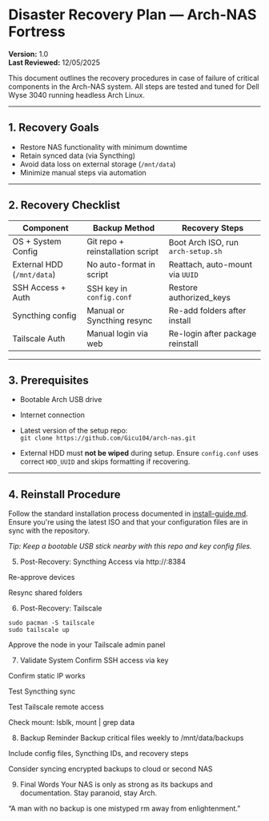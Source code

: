 # Disaster Recovery Plan — Arch-NAS Fortress

**Version:** 1.0  
**Last Reviewed:** 12/05/2025

This document outlines the recovery procedures in case of failure of critical components in the Arch-NAS system. All steps are tested and tuned for Dell Wyse 3040 running headless Arch Linux.

---

## 1. Recovery Goals

- Restore NAS functionality with minimum downtime
- Retain synced data (via Syncthing)
- Avoid data loss on external storage (`/mnt/data`)
- Minimize manual steps via automation

---

## 2. Recovery Checklist

| Component                  | Backup Method                  | Recovery Steps                      |
|---------------------------|---------------------------------|-------------------------------------|
| OS + System Config        | Git repo + reinstallation script | Boot Arch ISO, run `arch-setup.sh` |
| External HDD (`/mnt/data`) | No auto-format in script        | Reattach, auto-mount via `UUID`     |
| SSH Access + Auth         | SSH key in `config.conf`        | Restore authorized_keys             |
| Syncthing config          | Manual or Syncthing resync      | Re-add folders after install        |
| Tailscale Auth            | Manual login via web            | Re-login after package reinstall    |

---

## 3. Prerequisites

- Bootable Arch USB drive
- Internet connection
- Latest version of the setup repo:  
  `git clone https://github.com/Gicu104/arch-nas.git`

- External HDD must **not be wiped** during setup. Ensure `config.conf` uses correct `HDD_UUID` and skips formatting if recovering.

---

## 4. Reinstall Procedure

Follow the standard installation process documented in [install-guide.md](./install-guide.md). Ensure you're using the latest ISO and that your configuration files are in sync with the repository.

*Tip: Keep a bootable USB stick nearby with this repo and key config files.*

5. Post-Recovery: Syncthing
Access via http://<NAS-IP>:8384

Re-approve devices

Resync shared folders

6. Post-Recovery: Tailscale
```
sudo pacman -S tailscale
sudo tailscale up
```
Approve the node in your Tailscale admin panel

7. Validate System
Confirm SSH access via key

Confirm static IP works

Test Syncthing sync

Test Tailscale remote access

Check mount: lsblk, mount | grep data

8. Backup Reminder
Backup critical files weekly to /mnt/data/backups

Include config files, Syncthing IDs, and recovery steps

Consider syncing encrypted backups to cloud or second NAS

9. Final Words
Your NAS is only as strong as its backups and documentation.
Stay paranoid, stay Arch.

“A man with no backup is one mistyped rm away from enlightenment.”
